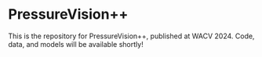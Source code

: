 # PressureVision++

This is the repository for PressureVision++, published at WACV 2024. Code, data, and models will be available shortly!

